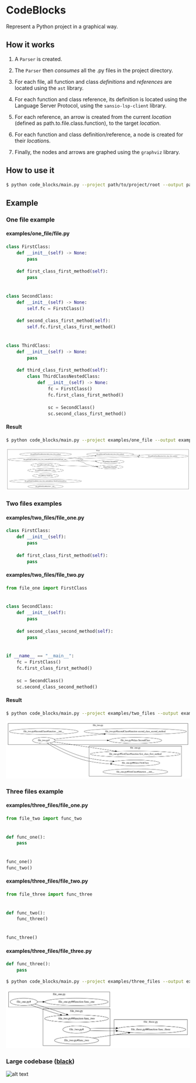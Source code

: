 # CodeBlocks

Represent a Python project in a graphical way.

## How it works

1. A `Parser` is created.

1. The `Parser` then *consumes* all the .py files in the project directory.

1. For each file, all function and class *definitions* and *references* are located using the `ast` library.

1. For each function and class reference, its definition is located using the Language Server Protocol, using the `sansio-lsp-client` library.

1. For each reference, an arrow is created from the current *location* (defined as path.to.file.class.function), to the target *location*.

1. For each function and class definition/reference, a node is created for their *location*s.

1. Finally, the nodes and arrows are graphed using the `graphviz` library.

## How to use it

```sh
$ python code_blocks/main.py --project path/to/project/root --output path/to/output.gv
```

## Example

### One file example

#### examples/one_file/file.py

```py
class FirstClass:
    def __init__(self) -> None:
        pass

    def first_class_first_method(self):
        pass


class SecondClass:
    def __init__(self) -> None:
        self.fc = FirstClass()

    def second_class_first_method(self):
        self.fc.first_class_first_method()


class ThirdClass:
    def __init__(self) -> None:
        pass

    def third_class_first_method(self):
        class ThirdClassNestedClass:
            def __init__(self) -> None:
                fc = FirstClass()
                fc.first_class_first_method()

                sc = SecondClass()
                sc.second_class_first_method()
```

#### Result

```sh
$ python code_blocks/main.py --project examples/one_file --output examples/one_file/code_blocks.gv
```

![alt text](examples/one_file/code_blocks.gv.svg "Result")

### Two files examples

#### examples/two_files/file_one.py

```py
class FirstClass:
    def __init__(self):
        pass

    def first_class_first_method(self):
        pass
```

#### examples/two_files/file_two.py

```py
from file_one import FirstClass


class SecondClass:
    def __init__(self):
        pass

    def second_class_second_method(self):
        pass


if __name__ == "__main__":
    fc = FirstClass()
    fc.first_class_first_method()

    sc = SecondClass()
    sc.second_class_second_method()
```

#### Result

```sh
$ python code_blocks/main.py --project examples/two_files --output examples/two_files/code_blocks.gv
```

![alt text](examples/two_files/code_blocks.gv.svg "Result")

### Three files example

#### examples/three_files/file_one.py

```py
from file_two import func_two


def func_one():
    pass


func_one()
func_two()
```

#### examples/three_files/file_two.py

```py
from file_three import func_three


def func_two():
    func_three()


func_three()
```

#### examples/three_files/file_three.py

```py
def func_three():
    pass
```

```sh
$ python code_blocks/main.py --project examples/three_files --output examples/three_files/code_blocks.gv
```

![alt text](examples/three_files/code_blocks.gv.svg "Result")

### Large codebase ([black](https://github.com/psf/black))

![alt text](examples/black/code_blocks.gv.svg "Result")
